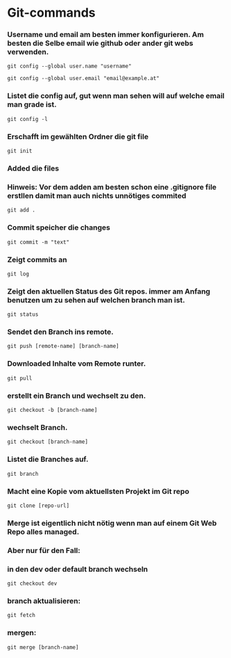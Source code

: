 # Git-commands

### Username und email am besten immer konfigurieren. Am besten die Selbe email wie github oder ander git webs verwenden.

    git config --global user.name "username"

    git config --global user.email "email@example.at"

### Listet die config auf, gut wenn man sehen will auf welche email man grade ist.

    git config -l

### Erschafft im gewählten Ordner die git file

    git init

### Added die files
### Hinweis: Vor dem adden am besten schon eine .gitignore file erstllen damit man auch nichts unnötiges commited

    git add .

### Commit speicher die changes

    git commit -m "text"

### Zeigt commits an

    git log

### Zeigt den aktuellen Status des Git repos. immer am Anfang benutzen um zu sehen auf welchen branch man ist.

    git status

### Sendet den Branch ins remote.

    git push [remote-name] [branch-name]

### Downloaded Inhalte vom Remote runter. 

    git pull

### erstellt ein Branch und wechselt zu den.

    git checkout -b [branch-name]

### wechselt Branch.

    git checkout [branch-name]

### Listet die Branches auf.

    git branch

### Macht eine Kopie vom aktuellsten Projekt im Git repo

    git clone [repo-url]

### Merge ist eigentlich nicht nötig wenn man auf einem Git Web Repo alles managed.

### Aber nur für den Fall:

### in den dev oder default branch wechseln

    git checkout dev

### branch aktualisieren:

    git fetch

### mergen:

    git merge [branch-name]
